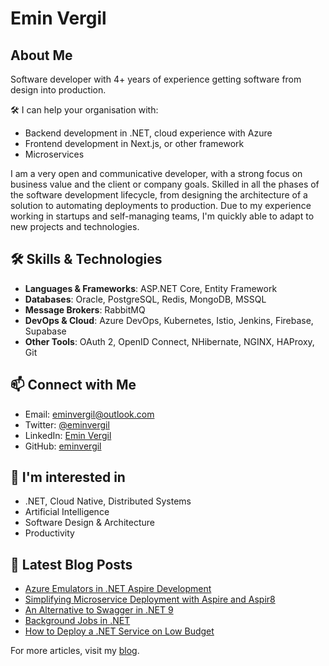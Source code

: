 
# Emin Vergil

## About Me

Software developer with 4+ years of experience getting software from design into production.

🛠 I can help your organisation with:

- Backend development in .NET, cloud experience with Azure
- Frontend development in Next.js, or other framework
- Microservices

I am a very open and communicative developer, with a strong focus on business value and the client or company goals. Skilled in all the phases of the software development lifecycle, from designing the architecture of a solution to automating deployments to production. Due to my experience working in startups and self-managing teams, I'm quickly able to adapt to new projects and technologies.

## 🛠 Skills & Technologies

- **Languages & Frameworks**: ASP.NET Core, Entity Framework
- **Databases**: Oracle, PostgreSQL, Redis, MongoDB, MSSQL
- **Message Brokers**: RabbitMQ
- **DevOps & Cloud**: Azure DevOps, Kubernetes, Istio, Jenkins, Firebase, Supabase
- **Other Tools**: OAuth 2, OpenID Connect, NHibernate, NGINX, HAProxy, Git

## 📫 Connect with Me

- Email: eminvergil@outlook.com
- Twitter: [@eminvergil](https://twitter.com/eminvergil)
- LinkedIn: [Emin Vergil](https://www.linkedin.com/in/emin-vergil)
- GitHub: [eminvergil](https://github.com/eminvergil)

## 🧠 I'm interested in 
* .NET, Cloud Native, Distributed Systems 
* Artificial Intelligence 
* Software Design & Architecture 
* Productivity

## 📝 Latest Blog Posts

- [Azure Emulators in .NET Aspire Development](https://eminvergil.vercel.app/blog/aspire-azure-emulators)
- [Simplifying Microservice Deployment with Aspire and Aspir8](https://eminvergil.vercel.app/blog/aspire-kubernetes-deployment)
- [An Alternative to Swagger in .NET 9](https://eminvergil.vercel.app/blog/scalar)
- [Background Jobs in .NET](https://eminvergil.vercel.app/blog/background-jobs-dotnet)
- [How to Deploy a .NET Service on Low Budget](https://eminvergil.vercel.app/blog/deployment-to-linux)

For more articles, visit my [blog](https://eminvergil.vercel.app/blog).
